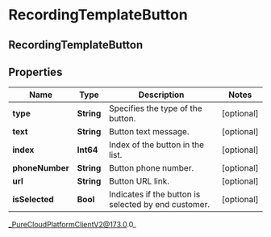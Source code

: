 # RecordingTemplateButton

## RecordingTemplateButton

## Properties

|Name | Type | Description | Notes|
|------------ | ------------- | ------------- | -------------|
| **type** | **String** | Specifies the type of the button. | [optional] |
| **text** | **String** | Button text message. | [optional] |
| **index** | **Int64** | Index of the button in the list. | [optional] |
| **phoneNumber** | **String** | Button phone number. | [optional] |
| **url** | **String** | Button URL link. | [optional] |
| **isSelected** | **Bool** | Indicates if the button is selected by end customer. | [optional] |



_PureCloudPlatformClientV2@173.0.0_
